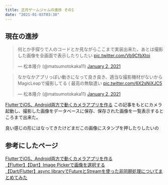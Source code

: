 ```yaml
---
title: 正月ゲームジャムの進捗 その1
date: "2021-01-03T03:30"
---
```


## 現在の進捗

<blockquote class="twitter-tweet"><p lang="ja" dir="ltr">何とか手探りで人のコードとか見ながらここまで実装出来た、あとは撮影した画像を全画面で表示したりしたい <a href="https://t.co/Vb9CfbXtoi">pic.twitter.com/Vb9CfbXtoi</a></p>&mdash; 松本隆介 (@matsumotokaka11) <a href="https://twitter.com/matsumotokaka11/status/1345435713022480384?ref_src=twsrc%5Etfw">January 2, 2021</a></blockquote>

<blockquote class="twitter-tweet"><p lang="ja" dir="ltr">なかなかアプリっぽい動きになって良き良き、適当な撮影機材がないからMagicLeapで撮影してる ( 最高の無駄遣い <a href="https://t.co/6X2sNiXJC5">pic.twitter.com/6X2sNiXJC5</a></p>&mdash; 松本隆介 (@matsumotokaka11) <a href="https://twitter.com/matsumotokaka11/status/1345452586166407168?ref_src=twsrc%5Etfw">January 2, 2021</a></blockquote>

[FlutterでiOS、Android両方で動くカメラアプリを作る](https://qiita.com/okmt1230z/items/321f7fa2b49999c59de9) この記事をもとにカメラ起動し、撮影した画像をデータベースに保存、保存された画像を一覧表示するところまで出来た。

良い感じの形にはなってきたけどまだこの画像にスタンプを押したりしたいの


## 参考にしたページ

[FlutterでiOS、Android両方で動くカメラアプリを作る](https://qiita.com/okmt1230z/items/321f7fa2b49999c59de9)  
[【Flutter】【Dart】Image Pickerで画像を選択する](https://note.com/hatchoutschool/n/n071d5d93e948)  
[【Dart/Flutter】async libraryでFutureとStreamを使った非同期処理についてまとめてみた](https://qiita.com/arthur_foreign/items/4d85423e9307512237da)  
